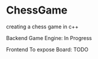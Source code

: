 # ChessGame
creating a chess game in c++

Backend Game Engine: In Progress

Frontend To expose Board: TODO
